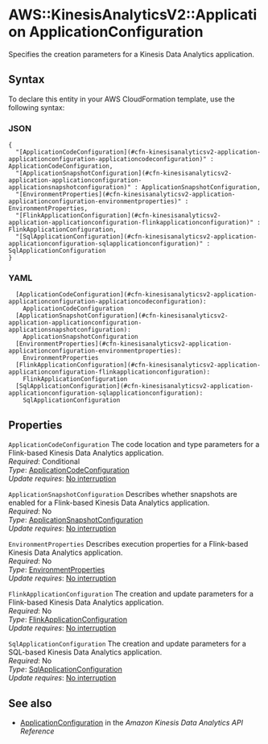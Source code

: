 # AWS::KinesisAnalyticsV2::Application ApplicationConfiguration<a name="aws-properties-kinesisanalyticsv2-application-applicationconfiguration"></a>

Specifies the creation parameters for a Kinesis Data Analytics application\.

## Syntax<a name="aws-properties-kinesisanalyticsv2-application-applicationconfiguration-syntax"></a>

To declare this entity in your AWS CloudFormation template, use the following syntax:

### JSON<a name="aws-properties-kinesisanalyticsv2-application-applicationconfiguration-syntax.json"></a>

```
{
  "[ApplicationCodeConfiguration](#cfn-kinesisanalyticsv2-application-applicationconfiguration-applicationcodeconfiguration)" : ApplicationCodeConfiguration,
  "[ApplicationSnapshotConfiguration](#cfn-kinesisanalyticsv2-application-applicationconfiguration-applicationsnapshotconfiguration)" : ApplicationSnapshotConfiguration,
  "[EnvironmentProperties](#cfn-kinesisanalyticsv2-application-applicationconfiguration-environmentproperties)" : EnvironmentProperties,
  "[FlinkApplicationConfiguration](#cfn-kinesisanalyticsv2-application-applicationconfiguration-flinkapplicationconfiguration)" : FlinkApplicationConfiguration,
  "[SqlApplicationConfiguration](#cfn-kinesisanalyticsv2-application-applicationconfiguration-sqlapplicationconfiguration)" : SqlApplicationConfiguration
}
```

### YAML<a name="aws-properties-kinesisanalyticsv2-application-applicationconfiguration-syntax.yaml"></a>

```
  [ApplicationCodeConfiguration](#cfn-kinesisanalyticsv2-application-applicationconfiguration-applicationcodeconfiguration): 
    ApplicationCodeConfiguration
  [ApplicationSnapshotConfiguration](#cfn-kinesisanalyticsv2-application-applicationconfiguration-applicationsnapshotconfiguration): 
    ApplicationSnapshotConfiguration
  [EnvironmentProperties](#cfn-kinesisanalyticsv2-application-applicationconfiguration-environmentproperties): 
    EnvironmentProperties
  [FlinkApplicationConfiguration](#cfn-kinesisanalyticsv2-application-applicationconfiguration-flinkapplicationconfiguration): 
    FlinkApplicationConfiguration
  [SqlApplicationConfiguration](#cfn-kinesisanalyticsv2-application-applicationconfiguration-sqlapplicationconfiguration): 
    SqlApplicationConfiguration
```

## Properties<a name="aws-properties-kinesisanalyticsv2-application-applicationconfiguration-properties"></a>

`ApplicationCodeConfiguration`  <a name="cfn-kinesisanalyticsv2-application-applicationconfiguration-applicationcodeconfiguration"></a>
The code location and type parameters for a Flink\-based Kinesis Data Analytics application\.  
*Required*: Conditional  
*Type*: [ApplicationCodeConfiguration](aws-properties-kinesisanalyticsv2-application-applicationcodeconfiguration.md)  
*Update requires*: [No interruption](https://docs.aws.amazon.com/AWSCloudFormation/latest/UserGuide/using-cfn-updating-stacks-update-behaviors.html#update-no-interrupt)

`ApplicationSnapshotConfiguration`  <a name="cfn-kinesisanalyticsv2-application-applicationconfiguration-applicationsnapshotconfiguration"></a>
Describes whether snapshots are enabled for a Flink\-based Kinesis Data Analytics application\.  
*Required*: No  
*Type*: [ApplicationSnapshotConfiguration](aws-properties-kinesisanalyticsv2-application-applicationsnapshotconfiguration.md)  
*Update requires*: [No interruption](https://docs.aws.amazon.com/AWSCloudFormation/latest/UserGuide/using-cfn-updating-stacks-update-behaviors.html#update-no-interrupt)

`EnvironmentProperties`  <a name="cfn-kinesisanalyticsv2-application-applicationconfiguration-environmentproperties"></a>
Describes execution properties for a Flink\-based Kinesis Data Analytics application\.  
*Required*: No  
*Type*: [EnvironmentProperties](aws-properties-kinesisanalyticsv2-application-environmentproperties.md)  
*Update requires*: [No interruption](https://docs.aws.amazon.com/AWSCloudFormation/latest/UserGuide/using-cfn-updating-stacks-update-behaviors.html#update-no-interrupt)

`FlinkApplicationConfiguration`  <a name="cfn-kinesisanalyticsv2-application-applicationconfiguration-flinkapplicationconfiguration"></a>
The creation and update parameters for a Flink\-based Kinesis Data Analytics application\.  
*Required*: No  
*Type*: [FlinkApplicationConfiguration](aws-properties-kinesisanalyticsv2-application-flinkapplicationconfiguration.md)  
*Update requires*: [No interruption](https://docs.aws.amazon.com/AWSCloudFormation/latest/UserGuide/using-cfn-updating-stacks-update-behaviors.html#update-no-interrupt)

`SqlApplicationConfiguration`  <a name="cfn-kinesisanalyticsv2-application-applicationconfiguration-sqlapplicationconfiguration"></a>
The creation and update parameters for a SQL\-based Kinesis Data Analytics application\.  
*Required*: No  
*Type*: [SqlApplicationConfiguration](aws-properties-kinesisanalyticsv2-application-sqlapplicationconfiguration.md)  
*Update requires*: [No interruption](https://docs.aws.amazon.com/AWSCloudFormation/latest/UserGuide/using-cfn-updating-stacks-update-behaviors.html#update-no-interrupt)

## See also<a name="aws-properties-kinesisanalyticsv2-application-applicationconfiguration--seealso"></a>
+  [ApplicationConfiguration](https://docs.aws.amazon.com/kinesisanalytics/latest/apiv2/API_ApplicationConfiguration.html) in the *Amazon Kinesis Data Analytics API Reference* 